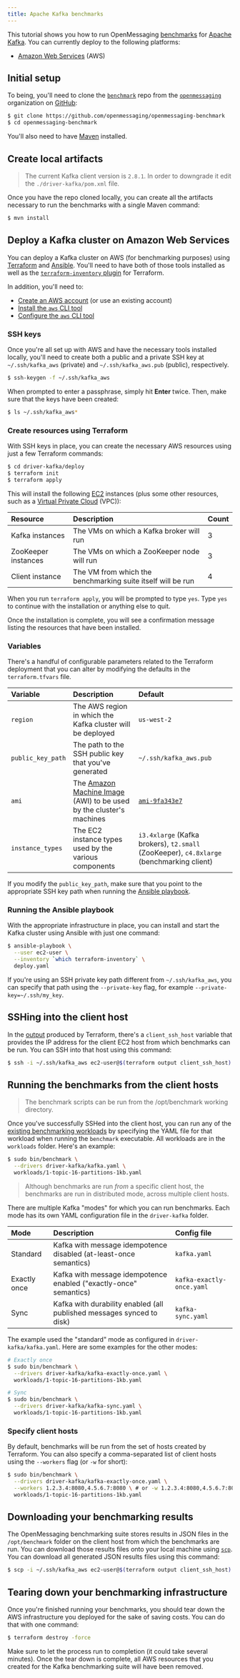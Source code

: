 ```yaml
---
title: Apache Kafka benchmarks
---
```


This tutorial shows you how to run OpenMessaging [benchmarks](..) for [Apache Kafka](https://kafka.apache.org). You can currently deploy to the following platforms:

* [Amazon Web Services](#deploy-a-kafka-cluster-on-amazon-web-services) (AWS)

## Initial setup

To being, you'll need to clone the [`benchmark`](https://github.com/openmessaging/openmessaging-benchmark) repo from the [`openmessaging`](https://github.com/openmessaging) organization on [GitHub](https://github.com):

```bash
$ git clone https://github.com/openmessaging/openmessaging-benchmark
$ cd openmessaging-benchmark
```

You'll also need to have [Maven](https://maven.apache.org/install.html) installed.

## Create local artifacts
> The current Kafka client version is `2.8.1`. In order to downgrade it edit the `./driver-kafka/pom.xml` file. 

Once you have the repo cloned locally, you can create all the artifacts necessary to run the benchmarks with a single Maven command:

```bash
$ mvn install
```

## Deploy a Kafka cluster on Amazon Web Services

You can deploy a Kafka cluster on AWS (for benchmarking purposes) using [Terraform](https://terraform.io/) and [Ansible](http://docs.ansible.com/ansible/latest/intro_installation.html). You'll need to have both of those tools installed as well as the [`terraform-inventory` plugin](https://github.com/adammck/terraform-inventory) for Terraform.

In addition, you'll need to:

* [Create an AWS account](https://aws.amazon.com/account/) (or use an existing account)
* [Install the `aws` CLI tool](https://aws.amazon.com/cli/)
* [Configure the `aws` CLI tool](http://docs.aws.amazon.com/cli/latest/userguide/cli-chap-getting-started.html)

### SSH keys

Once you're all set up with AWS and have the necessary tools installed locally, you'll need to create both a public and a private SSH key at `~/.ssh/kafka_aws` (private) and `~/.ssh/kafka_aws.pub` (public), respectively.

```bash
$ ssh-keygen -f ~/.ssh/kafka_aws
```

When prompted to enter a passphrase, simply hit **Enter** twice. Then, make sure that the keys have been created:

```bash
$ ls ~/.ssh/kafka_aws*
```

### Create resources using Terraform

With SSH keys in place, you can create the necessary AWS resources using just a few Terraform commands:

```bash
$ cd driver-kafka/deploy
$ terraform init
$ terraform apply
```

This will install the following [EC2](https://aws.amazon.com/ec2) instances (plus some other resources, such as a [Virtual Private Cloud](https://aws.amazon.com/vpc/) (VPC)):

Resource | Description | Count
:--------|:------------|:-----
Kafka instances | The VMs on which a Kafka broker will run | 3
ZooKeeper instances | The VMs on which a ZooKeeper node will run | 3
Client instance | The VM from which the benchmarking suite itself will be run | 4

When you run `terraform apply`, you will be prompted to type `yes`. Type `yes` to continue with the installation or anything else to quit.

Once the installation is complete, you will see a confirmation message listing the resources that have been installed.

### Variables

There's a handful of configurable parameters related to the Terraform deployment that you can alter by modifying the defaults in the `terraform.tfvars` file.

Variable | Description | Default
:--------|:------------|:-------
`region` | The AWS region in which the Kafka cluster will be deployed | `us-west-2`
`public_key_path` | The path to the SSH public key that you've generated | `~/.ssh/kafka_aws.pub`
`ami` | The [Amazon Machine Image](http://docs.aws.amazon.com/AWSEC2/latest/UserGuide/AMIs.html) (AWI) to be used by the cluster's machines | [`ami-9fa343e7`](https://access.redhat.com/articles/3135091)
`instance_types` | The EC2 instance types used by the various components | `i3.4xlarge` (Kafka brokers), `t2.small` (ZooKeeper), `c4.8xlarge` (benchmarking client)

If you modify the `public_key_path`, make sure that you point to the appropriate SSH key path when running the [Ansible playbook](#running-the-ansible-playbook).

### Running the Ansible playbook

With the appropriate infrastructure in place, you can install and start the Kafka cluster using Ansible with just one command:

```bash
$ ansible-playbook \
  --user ec2-user \
  --inventory `which terraform-inventory` \
  deploy.yaml
```

If you're using an SSH private key path different from `~/.ssh/kafka_aws`, you can specify that path using the `--private-key` flag, for example `--private-key=~/.ssh/my_key`.

## SSHing into the client host

In the [output](https://www.terraform.io/intro/getting-started/outputs.html) produced by Terraform, there's a `client_ssh_host` variable that provides the IP address for the client EC2 host from which benchmarks can be run. You can SSH into that host using this command:

```bash
$ ssh -i ~/.ssh/kafka_aws ec2-user@$(terraform output client_ssh_host)
```

## Running the benchmarks from the client hosts

> The benchmark scripts can be run from the /opt/benchmark working directory.

Once you've successfully SSHed into the client host, you can run any of the [existing benchmarking workloads](../#benchmarking-workloads) by specifying the YAML file for that workload when running the `benchmark` executable. All workloads are in the `workloads` folder. Here's an example:

```bash
$ sudo bin/benchmark \
  --drivers driver-kafka/kafka.yaml \
  workloads/1-topic-16-partitions-1kb.yaml
```

> Although benchmarks are run *from* a specific client host, the benchmarks are run in distributed mode, across multiple client hosts.

There are multiple Kafka "modes" for which you can run benchmarks. Each mode has its own YAML configuration file in the `driver-kafka` folder.

Mode | Description | Config file
:----|:------------|:-----------
Standard | Kafka with message idempotence disabled (at-least-once semantics) | `kafka.yaml`
Exactly once | Kafka with message idempotence enabled ("exactly-once" semantics) | `kafka-exactly-once.yaml`
Sync | Kafka with durability enabled (all published messages synced to disk) | `kafka-sync.yaml`

The example used the "standard" mode as configured in `driver-kafka/kafka.yaml`. Here are some examples for the other modes:

```bash
# Exactly once
$ sudo bin/benchmark \
  --drivers driver-kafka/kafka-exactly-once.yaml \
  workloads/1-topic-16-partitions-1kb.yaml

# Sync
$ sudo bin/benchmark \
  --drivers driver-kafka/kafka-sync.yaml \
  workloads/1-topic-16-partitions-1kb.yaml
```

### Specify client hosts

By default, benchmarks will be run from the set of hosts created by Terraform. You can also specify a comma-separated list of client hosts using the `--workers` flag (or `-w` for short):

```bash
$ sudo bin/benchmark \
  --drivers driver-kafka/kafka-exactly-once.yaml \
  --workers 1.2.3.4:8080,4.5.6.7:8080 \ # or -w 1.2.3.4:8080,4.5.6.7:8080
  workloads/1-topic-16-partitions-1kb.yaml
```

## Downloading your benchmarking results

The OpenMessaging benchmarking suite stores results in JSON files in the `/opt/benchmark` folder on the client host from which the benchmarks are run. You can download those results files onto your local machine using [`scp`](https://linux.die.net/man/1/scp). You can download all generated JSON results files using this command:

```bash
$ scp -i ~/.ssh/kafka_aws ec2-user@$(terraform output client_ssh_host):/opt/benchmark/*.json .
```

## Tearing down your benchmarking infrastructure

Once you're finished running your benchmarks, you should tear down the AWS infrastructure you deployed for the sake of saving costs. You can do that with one command:

```bash
$ terraform destroy -force
```

Make sure to let the process run to completion (it could take several minutes). Once the tear down is complete, all AWS resources that you created for the Kafka benchmarking suite will have been removed.
